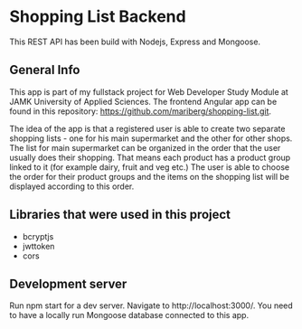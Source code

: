 # Shopping List Backend

This REST API has been build with Nodejs, Express and Mongoose.

## General Info

This app is part of my fullstack project for Web Developer Study Module at JAMK University of Applied Sciences. The frontend Angular app can be found in this repository: https://github.com/mariberg/shopping-list.git.

The idea of the app is that a registered user is able to create two separate shopping lists - one for his main supermarket and the other for other shops. The list for main supermarket can be organized in the order that the user usually does their shopping. That means each product has a product group linked to it (for example dairy, fruit and veg etc.) The user is able to choose the order for their product groups and the items on the shopping list will be displayed according to this order.

## Libraries that were used in this project

- bcryptjs
- jwttoken
- cors

## Development server

Run npm start for a dev server. Navigate to http://localhost:3000/. You need to have a locally run Mongoose database connected to this app.
